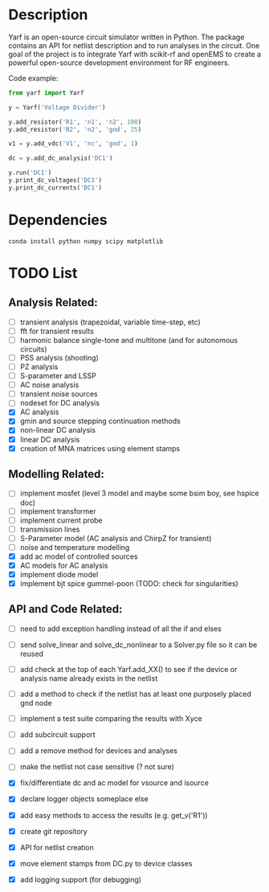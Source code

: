 # Description

Yarf is an open-source circuit simulator written in Python. The package contains an API for netlist description and to run analyses in the circuit. One goal of the project is to integrate Yarf with scikit-rf and openEMS to create a powerful open-source development environment for RF engineers.

Code example:
```python
from yarf import Yarf

y = Yarf('Voltage Divider')

y.add_resistor('R1', 'n1', 'n2', 100)
y.add_resistor('R2', 'n2', 'gnd', 25)

v1 = y.add_vdc('V1', 'nc', 'gnd', 1)

dc = y.add_dc_analysis('DC1')

y.run('DC1')
y.print_dc_voltages('DC1')
y.print_dc_currents('DC1')
```

# Dependencies

`conda install python numpy scipy matplotlib`

# TODO List

## Analysis Related:
- [ ] transient analysis (trapezoidal, variable time-step, etc)
- [ ] fft for transient results
- [ ] harmonic balance single-tone and multitone (and for autonomous circuits)
- [ ] PSS analysis (shooting)
- [ ] PZ analysis
- [ ] S-parameter and LSSP
- [ ] AC noise analysis
- [ ] transient noise sources
- [ ] nodeset for DC analysis
- [x] AC analysis
- [x] gmin and source stepping continuation methods
- [x] non-linear DC analysis
- [x] linear DC analysis
- [x] creation of MNA matrices using element stamps

## Modelling Related:
- [ ] implement mosfet (level 3 model and maybe some bsim boy, see hspice doc)
- [ ] implement transformer
- [ ] implement current probe
- [ ] transmission lines
- [ ] S-Parameter model (AC analysis and ChirpZ for transient)
- [ ] noise and temperature modelling
- [x] add ac model of controlled sources
- [x] AC models for AC analysis
- [x] implement diode model
- [x] implement bjt spice gummel-poon (TODO: check for singularities)

## API and Code Related:
- [ ] need to add exception handling instead of all the if and elses
- [ ] send solve_linear and solve_dc_nonlinear to a Solver.py file so it can be reused
- [ ] add check at the top of each Yarf.add_XX() to see if the device or analysis name already exists in the netlist
- [ ] add a method to check if the netlist has at least one purposely placed gnd node
- [ ] implement a test suite comparing the results with Xyce
- [ ] add subcircuit support
- [ ] add a remove method for devices and analyses
- [ ] make the netlist not case sensitive (? not sure)
- [x] fix/differentiate dc and ac model for vsource and isource
- [x] declare logger objects someplace else
- [x] add easy methods to access the results (e.g. get_v('R1'))
- [x] create git repository
- [x] API for netlist creation
- [x] move element stamps from DC.py to device classes
- [x] add logging support (for debugging)


